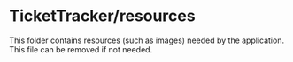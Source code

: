 # TicketTracker/resources

This folder contains resources (such as images) needed by the application. This file can
be removed if not needed.
